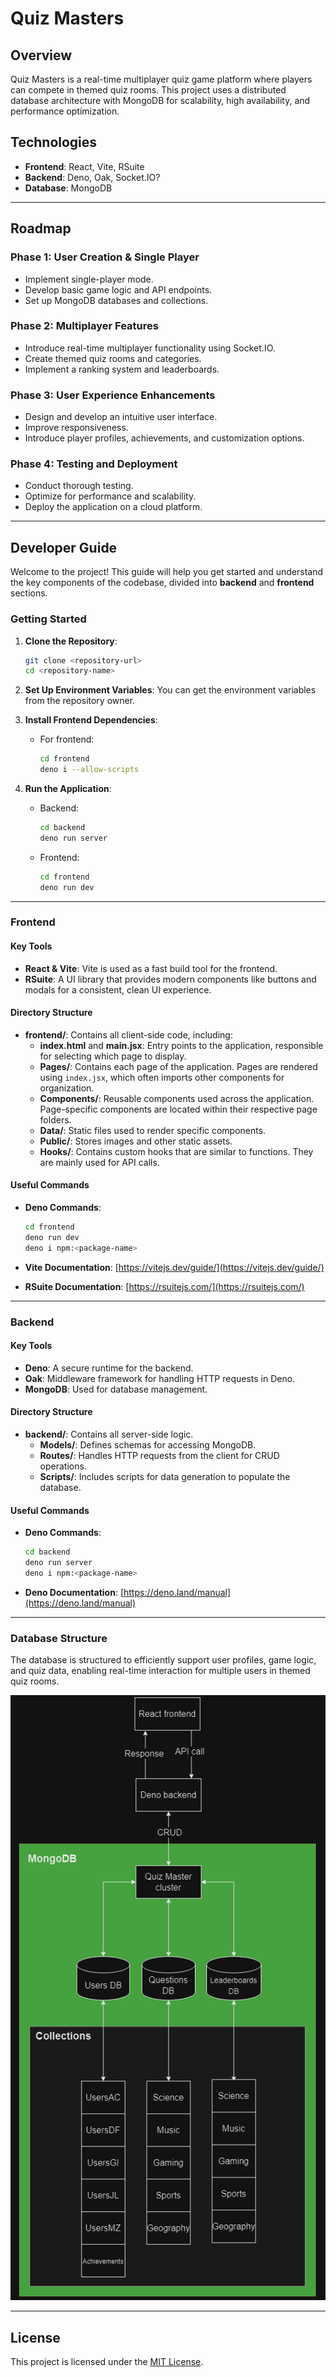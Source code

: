 # Quiz Masters

## Overview
Quiz Masters is a real-time multiplayer quiz game platform where players can compete in themed quiz rooms. This project uses a distributed database architecture with MongoDB for scalability, high availability, and performance optimization.

## Technologies
- **Frontend**: React, Vite, RSuite
- **Backend**: Deno, Oak, Socket.IO?
- **Database**: MongoDB

---

## Roadmap
### Phase 1: User Creation & Single Player
- Implement single-player mode.
- Develop basic game logic and API endpoints.
- Set up MongoDB databases and collections.

### Phase 2: Multiplayer Features
- Introduce real-time multiplayer functionality using Socket.IO.
- Create themed quiz rooms and categories.
- Implement a ranking system and leaderboards.

### Phase 3: User Experience Enhancements
- Design and develop an intuitive user interface.
- Improve responsiveness.
- Introduce player profiles, achievements, and customization options.

### Phase 4: Testing and Deployment
- Conduct thorough testing.
- Optimize for performance and scalability.
- Deploy the application on a cloud platform.

---

## Developer Guide

Welcome to the project! This guide will help you get started and understand the key components of the codebase, divided into **backend** and **frontend** sections.

### Getting Started

1. **Clone the Repository**:
   ```bash
   git clone <repository-url>
   cd <repository-name>
   ```

2. **Set Up Environment Variables**:
   You can get the environment variables from the repository owner.

3. **Install Frontend Dependencies**:
   - For frontend:
     ```bash
     cd frontend
     deno i --allow-scripts
     ```

4. **Run the Application**:
   - Backend:
     ```bash
     cd backend
     deno run server
     ```
   - Frontend:
     ```bash
     cd frontend
     deno run dev
     ```

---

### Frontend

#### Key Tools
- **React & Vite**: Vite is used as a fast build tool for the frontend.
- **RSuite**: A UI library that provides modern components like buttons and modals for a consistent, clean UI experience.

#### Directory Structure

- **frontend/**: Contains all client-side code, including:
  - **index.html** and **main.jsx**: Entry points to the application, responsible for selecting which page to display.
  - **Pages/**: Contains each page of the application. Pages are rendered using `index.jsx`, which often imports other components for organization.
  - **Components/**: Reusable components used across the application. Page-specific components are located within their respective page folders.
  - **Data/**: Static files used to render specific components.
  - **Public/**: Stores images and other static assets.
  - **Hooks/**: Contains custom hooks that are similar to functions. They are mainly used for API calls.

#### Useful Commands

- **Deno Commands**:
   ```bash
   cd frontend
   deno run dev
   deno i npm:<package-name>
   ```

- **Vite Documentation**: [https://vitejs.dev/guide/](https://vitejs.dev/guide/)
- **RSuite Documentation**: [https://rsuitejs.com/](https://rsuitejs.com/)

---

### Backend

#### Key Tools
- **Deno**: A secure runtime for the backend.
- **Oak**: Middleware framework for handling HTTP requests in Deno.
- **MongoDB**: Used for database management.

#### Directory Structure

- **backend/**: Contains all server-side logic.
  - **Models/**: Defines schemas for accessing MongoDB.
  - **Routes/**: Handles HTTP requests from the client for CRUD operations.
  - **Scripts/**: Includes scripts for data generation to populate the database.

#### Useful Commands

- **Deno Commands**:
   ```bash
   cd backend
   deno run server
   deno i npm:<package-name>
   ```

- **Deno Documentation**: [https://deno.land/manual](https://deno.land/manual)

---

### Database Structure

The database is structured to efficiently support user profiles, game logic, and quiz data, enabling real-time interaction for multiple users in themed quiz rooms.

![alt text](image.png)

---

## License
This project is licensed under the [MIT License](LICENSE).
